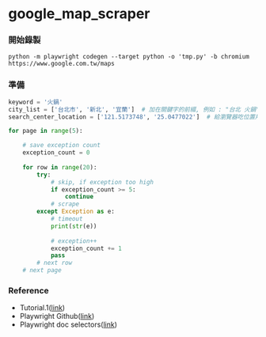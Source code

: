 # google_map_scraper

### 開始錄製
```
python -m playwright codegen --target python -o 'tmp.py' -b chromium https://www.google.com.tw/maps
```

### 準備
```python
keyword = '火鍋'
city_list = ['台北市', '新北', '宜蘭']  # 加在關鍵字的前綴, 例如 : "台北 火鍋"
search_center_location = ['121.5173748', '25.0477022']  # 給瀏覽器吃位置用

for page in range(5):

    # save exception count
    exception_count = 0  
    
    for row in range(20):
        try:
            # skip, if exception too high
            if exception_count >= 5:
                continue
            # scrape
        except Exception as e:
            # timeout
            print(str(e))
            
            # exception++
            exception_count += 1
            pass
        # next row
    # next page

```

### Reference
* Tutorial.1([link](https://segmentfault.com/a/1190000038697288))
* Playwright Github([link](https://github.com/microsoft/playwright-python))
* Playwright doc selectors([link](https://playwright.dev/docs/api/working-with-selectors/))
